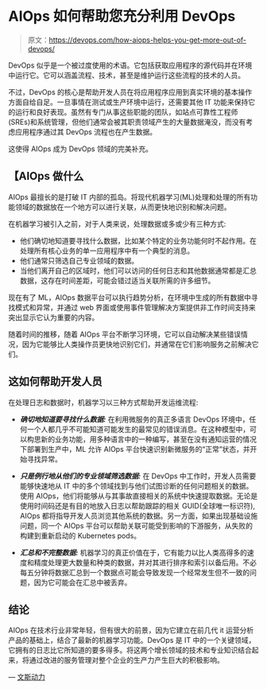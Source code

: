 # AIOps 如何帮助您充分利用 DevOps

> 原文：<https://devops.com/how-aiops-helps-you-get-more-out-of-devops/>

DevOps 似乎是一个被过度使用的术语。它包括获取应用程序的源代码并在环境中运行它。它可以涵盖流程、技术，甚至是维护运行这些流程的技术的人员。

不过，DevOps 的核心是帮助开发人员在将应用程序应用到真实环境的基本操作方面自给自足。一旦事情在测试或生产环境中运行，还需要其他 IT 功能来保持它的运行和良好表现。虽然有专门从事这些职能的团队，如站点可靠性工程师(SREs)和系统管理，但他们通常会被其职责领域产生的大量数据淹没，而没有考虑应用程序通过其 DevOps 流程也在产生数据。

这使得 AIOps 成为 DevOps 领域的完美补充。

## 【AIOps 做什么

AIOps 最擅长的是打破 IT 内部的孤岛。将现代机器学习(ML)处理和处理的所有功能领域的数据放在一个地方可以进行关联，从而更快地识别和解决问题。

在机器学习被引入之前，对于人类来说，处理数据或多或少有三种方式:

*   他们确切地知道要寻找什么数据，比如某个特定的业务功能何时不起作用。在处理所有核心业务的单一应用程序中有一个典型的消息。
*   他们通常只筛选自己专业领域的数据。
*   当他们离开自己的区域时，他们可以访问的任何日志和其他数据通常都是汇总数据，这存在时间差距，可能会错过适当关联所需的许多细节。

现在有了 ML，AIOps 数据平台可以执行趋势分析，在环境中生成的所有数据中寻找模式和异常，并通过 web 界面或使用事件管理解决方案提供非工作时间支持来突出显示它认为重要的内容。

随着时间的推移，随着 AIOps 平台不断学习环境，它可以自动解决某些错误情况，因为它能够比人类操作员更快地识别它们，并通常在它们影响服务之前解决它们。

## **这如何帮助开发人员**

在处理日志和数据时，机器学习以三种方式帮助开发运维流程:

*   ***确切地知道要寻找什么数据:*** 在利用微服务的真正多语言 DevOps 环境中，任何一个人都几乎不可能知道可能发生的最常见的错误消息。在这种模型中，可以构思新的业务功能，用多种语言中的一种编写，甚至在没有通知运营的情况下部署到生产中，ML 允许 AIOps 平台快速识别新微服务的“正常”状态，并开始寻找异常。

*   ***只是例行地从他们的专业领域筛选数据:*** 在 DevOps 中工作时，开发人员需要能够快速地从 IT 中的多个领域找到与他们试图诊断的任何问题相关的数据。使用 AIOps，他们将能够从与其事故直接相关的系统中快速提取数据。无论是使用时间码还是有目的地放入日志以帮助跟踪的相关 GUID(全球唯一标识符), AIOps 都将指导开发人员浏览其他系统的数据。另一方面，如果出现基础设施问题，同一个 AIOps 平台可以帮助关联可能受到影响的下游服务，从失败的构建到重新启动的 Kubernetes pods。

*   ***汇总和不完整数据:*** 机器学习的真正价值在于，它有能力以比人类高得多的速度和精度处理更大数量和种类的数据，并对其进行排序和索引以备后用。不必每五分钟将数据汇总到一个数据点可能会导致发现一个经常发生但不一致的问题，因为它可能会在汇总中被丢弃。

## **结论**

AIOps 在技术行业非常年轻，但有很大的前景，因为它建立在前几代 it 运营分析产品的基础上，结合了最新的机器学习功能。DevOps 是 IT 中的一个关键领域，它拥有的日志比它所知道的要多得多。将这两个增长领域的技术和专业知识结合起来，将通过改进的服务管理对整个企业的生产力产生巨大的积极影响。

— [文斯动力](https://devops.com/author/vince-power/)